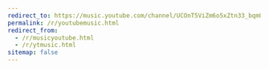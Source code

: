 ```yaml
---
redirect_to: https://music.youtube.com/channel/UCOnT5ViZm6o5xZtn33_bqmQ
permalink: /r/youtubemusic.html
redirect_from:
  - /r/musicyoutube.html
  - /r/ytmusic.html
sitemap: false
---
```

